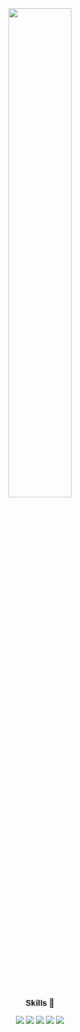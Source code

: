<div align="center">
  <img src="https://cdn.discordapp.com/attachments/1045936062561788025/1114968824123502614/8af3c9e9c1e8d554.png" width="50%" height="50%" />
</div>

<div align="center">
  <h3>Skills 💪</h3>
</div>
 
<div align="center">
  <img src="https://img.shields.io/badge/Python-3776AB?style=flat&logo=Python&logoColor=white" />
  <img src="https://img.shields.io/badge/Lua-2C2D72?style=flat&logo=Lua&logoColor=white" />
  <img src="https://img.shields.io/badge/JavaScript-F7DF1E?style=flat&logo=JavaScript&logoColor=white" />
  <img src="https://img.shields.io/badge/HTML-E34F26?style=flat&logo=HTML5&logoColor=white" />
  <img src="https://img.shields.io/badge/CSS-1572B6?style=flat&logo=CSS3&logoColor=white" />
</div>

